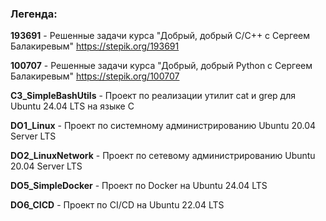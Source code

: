 ### Легенда:

**193691** - Решенные задачи курса "Добрый, добрый C/C++ с Сергеем Балакиревым" https://stepik.org/193691

**100707** - Решенные задачи курса "Добрый, добрый Python с Сергеем Балакиревым" https://stepik.org/100707

**C3_SimpleBashUtils** - Проект по реализации утилит cat и  grep для Ubuntu 24.04 LTS на языке C

**DO1_Linux** - Проект по системному администрированию Ubuntu 20.04 Server LTS

**DO2_LinuxNetwork** - Проект по сетевому администрированию Ubuntu 20.04 Server LTS

**DO5_SimpleDocker** - Проект по Docker на Ubuntu 24.04 LTS

**DO6_CICD** - Проект по CI/CD на Ubuntu 22.04 LTS


